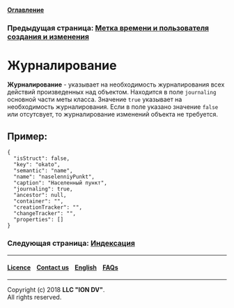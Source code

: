 #### [Оглавление](/docs/ru/index.md)

### Предыдущая страница: [Метка времени и пользователя создания и изменения](/docs/ru/2_system_description/metadata_structure/meta_class/time_user_tracker.md)

# Журналирование

**Журналирование** - указывает на необходимость журналирования всех действий произведенных над объектом. Находится в поле `journaling` основной части меты класса. Значение `true` указывает на необходимость журналирования. Если в поле  указано значение `false` или отсутсвует, то журналирование изменений объекта не требуется. 

## Пример:

```
{
  "isStruct": false,
  "key": "okato",
  "semantic": "name",
  "name": "naselenniyPunkt",
  "caption": "Населенный пункт",
  "journaling": true,
  "ancestor": null,
  "container": "",
  "creationTracker": "",
  "changeTracker": "",
  "properties": []
}
```  


### Следующая страница: [Индексация](/docs/ru/2_system_description/metadata_structure/meta_class/composite_indexes.md)
--------------------------------------------------------------------------  


 #### [Licence](/LICENCE.md) &ensp;  [Contact us](https://iondv.com) &ensp;  [English](/docs/en/2_system_description/metadata_structure/meta_class/journaling.md)   &ensp; [FAQs](/faqs.md)          



--------------------------------------------------------------------------  

Copyright (c) 2018 **LLC "ION DV"**.  
All rights reserved. 